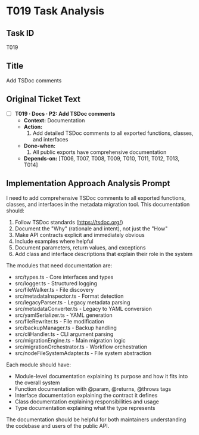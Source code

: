 # T019 Task Analysis

## Task ID
T019

## Title
Add TSDoc comments

## Original Ticket Text
- [ ] **T019 · Docs · P2: Add TSDoc comments**
    - **Context:** Documentation
    - **Action:**
        1. Add detailed TSDoc comments to all exported functions, classes, and interfaces
    - **Done‑when:**
        1. All public exports have comprehensive documentation
    - **Depends‑on:** [T006, T007, T008, T009, T010, T011, T012, T013, T014]

## Implementation Approach Analysis Prompt

I need to add comprehensive TSDoc comments to all exported functions, classes, and interfaces in the metadata migration tool. This documentation should:

1. Follow TSDoc standards (https://tsdoc.org/)
2. Document the "Why" (rationale and intent), not just the "How"
3. Make API contracts explicit and immediately obvious
4. Include examples where helpful
5. Document parameters, return values, and exceptions
6. Add class and interface descriptions that explain their role in the system

The modules that need documentation are:
- src/types.ts - Core interfaces and types
- src/logger.ts - Structured logging
- src/fileWalker.ts - File discovery
- src/metadataInspector.ts - Format detection
- src/legacyParser.ts - Legacy metadata parsing
- src/metadataConverter.ts - Legacy to YAML conversion
- src/yamlSerializer.ts - YAML generation
- src/fileRewriter.ts - File modification
- src/backupManager.ts - Backup handling
- src/cliHandler.ts - CLI argument parsing
- src/migrationEngine.ts - Main migration logic
- src/migrationOrchestrator.ts - Workflow orchestration
- src/nodeFileSystemAdapter.ts - File system abstraction

Each module should have:
- Module-level documentation explaining its purpose and how it fits into the overall system
- Function documentation with @param, @returns, @throws tags
- Interface documentation explaining the contract it defines
- Class documentation explaining responsibilities and usage
- Type documentation explaining what the type represents

The documentation should be helpful for both maintainers understanding the codebase and users of the public API.
